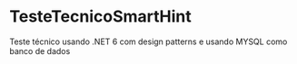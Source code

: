 # TesteTecnicoSmartHint
Teste técnico usando .NET 6 com design patterns e usando MYSQL como banco de dados
